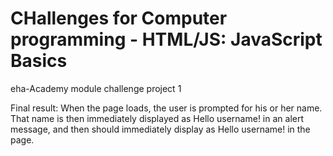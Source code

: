 # CHallenges for Computer programming - HTML/JS: JavaScript Basics
eha-Academy module challenge project 1

Final result: When the page loads, the user is prompted for his or her name. That name is then immediately displayed as Hello username! in an alert message, and then should immediately display as Hello username! in the page.
